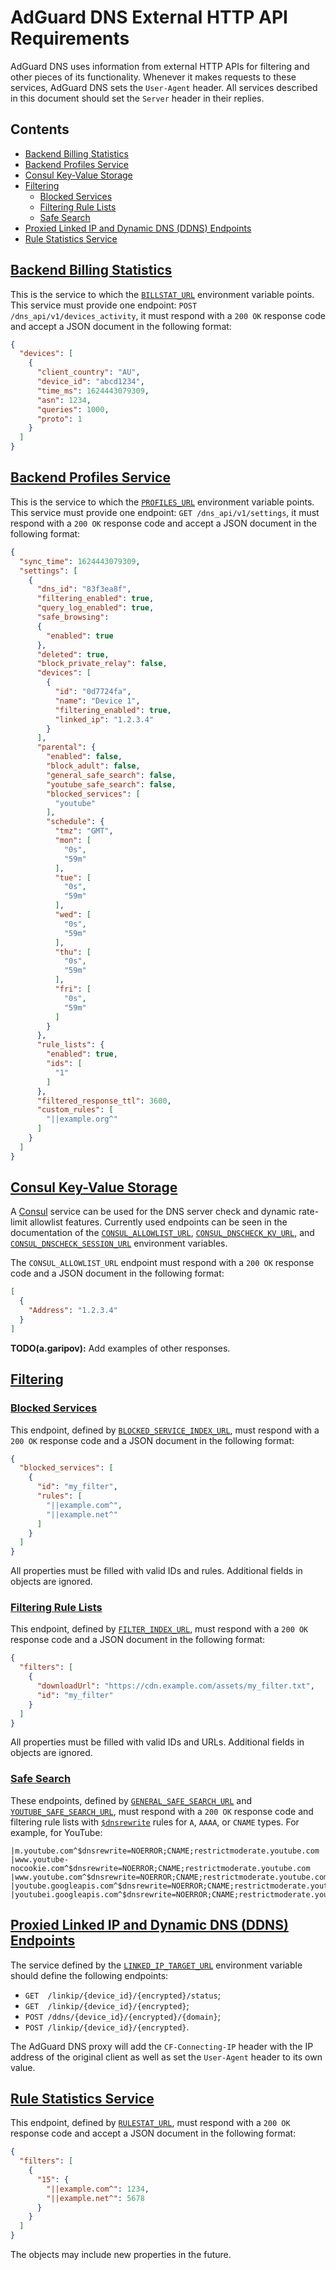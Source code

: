  #  AdGuard DNS External HTTP API Requirements

AdGuard DNS uses information from external HTTP APIs for filtering and other
pieces of its functionality.  Whenever it makes requests to these services,
AdGuard DNS sets the `User-Agent` header.  All services described in this
document should set the `Server` header in their replies.

<!--
    TODO(a.garipov): Reinspect uses of “should” and “must” throughout this
    document.
-->



##  Contents

 *  [Backend Billing Statistics](#backend-billstat)
 *  [Backend Profiles Service](#backend-profiles)
 *  [Consul Key-Value Storage](#consul)
 *  [Filtering](#filters)
     *  [Blocked Services](#filters-blocked-services)
     *  [Filtering Rule Lists](#filters-lists)
     *  [Safe Search](#filters-safe-search)
 *  [Proxied Linked IP and Dynamic DNS (DDNS) Endpoints](#backend-linkip)
 *  [Rule Statistics Service](#rulestat)



##  <a href="#backend-billstat" id="backend-billstat" name="backend-billstat">Backend Billing Statistics</a>

This is the service to which the [`BILLSTAT_URL`][env-billstat_url] environment
variable points.  This service must provide one endpoint:
`POST /dns_api/v1/devices_activity`, it must respond with a `200 OK` response
code and accept a JSON document in the following format:

```json
{
  "devices": [
    {
      "client_country": "AU",
      "device_id": "abcd1234",
      "time_ms": 1624443079309,
      "asn": 1234,
      "queries": 1000,
      "proto": 1
    }
  ]
}
```

[env-billstat_url]: environment.md#BILLSTAT_URL



##  <a href="#backend-profiles" id="backend-profiles" name="backend-profiles">Backend Profiles Service</a>

This is the service to which the [`PROFILES_URL`][env-profiles_url] environment
variable points.  This service must provide one endpoint:
`GET /dns_api/v1/settings`, it must respond with a `200 OK` response code and
accept a JSON document in the following format:

```json
{
  "sync_time": 1624443079309,
  "settings": [
    {
      "dns_id": "83f3ea8f",
      "filtering_enabled": true,
      "query_log_enabled": true,
      "safe_browsing":
      {
        "enabled": true
      },
      "deleted": true,
      "block_private_relay": false,
      "devices": [
        {
          "id": "0d7724fa",
          "name": "Device 1",
          "filtering_enabled": true,
          "linked_ip": "1.2.3.4"
        }
      ],
      "parental": {
        "enabled": false,
        "block_adult": false,
        "general_safe_search": false,
        "youtube_safe_search": false,
        "blocked_services": [
          "youtube"
        ],
        "schedule": {
          "tmz": "GMT",
          "mon": [
            "0s",
            "59m"
          ],
          "tue": [
            "0s",
            "59m"
          ],
          "wed": [
            "0s",
            "59m"
          ],
          "thu": [
            "0s",
            "59m"
          ],
          "fri": [
            "0s",
            "59m"
          ]
        }
      },
      "rule_lists": {
        "enabled": true,
        "ids": [
          "1"
        ]
      },
      "filtered_response_ttl": 3600,
      "custom_rules": [
        "||example.org^"
      ]
    }
  ]
}
```

[env-profiles_url]: environment.md#PROFILES_URL



##  <a href="#consul" id="consul" name="consul">Consul Key-Value Storage</a>

A [Consul][consul-io] service can be used for the DNS server check and dynamic
rate-limit allowlist features.  Currently used endpoints can be seen in the
documentation of the [`CONSUL_ALLOWLIST_URL`][env-consul-allowlist],
[`CONSUL_DNSCHECK_KV_URL`][env-consul-dnscheck-kv], and
[`CONSUL_DNSCHECK_SESSION_URL`][env-consul-dnscheck-session] environment
variables.

The `CONSUL_ALLOWLIST_URL` endpoint must respond with a `200 OK` response code
and a JSON document in the following format:

```json
[
  {
    "Address": "1.2.3.4"
  }
]
```

**TODO(a.garipov):** Add examples of other responses.

[consul-io]:                   https://www.consul.io/
[env-consul-allowlist]:        environment.md#CONSUL_ALLOWLIST_URL
[env-consul-dnscheck-kv]:      environment.md#CONSUL_DNSCHECK_KV_URL
[env-consul-dnscheck-session]: environment.md#CONSUL_DNSCHECK_SESSION_URL



##  <a href="#filters" id="filters" name="filters">Filtering</a>

   ###  <a href="#filters-blocked-services" id="filters-blocked-services" name="filters-blocked-services">Blocked Services</a>

This endpoint, defined by [`BLOCKED_SERVICE_INDEX_URL`][env-services], must
respond with a `200 OK` response code and a JSON document in the following
format:

```json
{
  "blocked_services": [
    {
      "id": "my_filter",
      "rules": [
        "||example.com^",
        "||example.net^"
      ]
    }
  ]
}
```

All properties must be filled with valid IDs and rules.  Additional fields in
objects are ignored.



   ###  <a href="#filters-lists" id="filters-lists" name="filters-lists">Filtering Rule Lists</a>

This endpoint, defined by [`FILTER_INDEX_URL`][env-filters], must respond with a
`200 OK` response code and a JSON document in the following format:

```json
{
  "filters": [
    {
      "downloadUrl": "https://cdn.example.com/assets/my_filter.txt",
      "id": "my_filter"
    }
  ]
}
```

All properties must be filled with valid IDs and URLs.  Additional fields in
objects are ignored.



   ###  <a href="#filters-safe-search" id="filters-safe-search" name="filters-safe-search">Safe Search</a>

These endpoints, defined by [`GENERAL_SAFE_SEARCH_URL`][env-general] and
[`YOUTUBE_SAFE_SEARCH_URL`][env-youtube], must respond with a `200 OK` response
code and filtering rule lists with [`$dnsrewrite`][rules-dnsrewrite] rules for
`A`, `AAAA`, or `CNAME` types.  For example, for YouTube:

```none
|m.youtube.com^$dnsrewrite=NOERROR;CNAME;restrictmoderate.youtube.com
|www.youtube-nocookie.com^$dnsrewrite=NOERROR;CNAME;restrictmoderate.youtube.com
|www.youtube.com^$dnsrewrite=NOERROR;CNAME;restrictmoderate.youtube.com
|youtube.googleapis.com^$dnsrewrite=NOERROR;CNAME;restrictmoderate.youtube.com
|youtubei.googleapis.com^$dnsrewrite=NOERROR;CNAME;restrictmoderate.youtube.com
```

[env-filters]:  environment.md#FILTER_INDEX_URL
[env-general]:  environment.md#GENERAL_SAFE_SEARCH_URL
[env-services]: environment.md#BLOCKED_SERVICE_INDEX_URL
[env-youtube]:  environment.md#YOUTUBE_SAFE_SEARCH_URL

<!--
    TODO(a.garipov): Replace with a link to the new KB when it is finished.
-->
[rules-dnsrewrite]: https://github.com/AdguardTeam/AdGuardHome/wiki/Hosts-Blocklists#dnsrewrite



##  <a href="#backend-linkip" id="backend-linkip" name="backend-linkip">Proxied Linked IP and Dynamic DNS (DDNS) Endpoints</a>

The service defined by the [`LINKED_IP_TARGET_URL`][env-linked_ip_target_url]
environment variable should define the following endpoints:

 *  `GET  /linkip/{device_id}/{encrypted}/status`;
 *  `GET  /linkip/{device_id}/{encrypted}`;
 *  `POST /ddns/{device_id}/{encrypted}/{domain}`;
 *  `POST /linkip/{device_id}/{encrypted}`.

The AdGuard DNS proxy will add the `CF-Connecting-IP` header with the IP address
of the original client as well as set the `User-Agent` header to its own value.

[env-linked_ip_target_url]: environment.md#LINKED_IP_TARGET_URL



##  <a href="#rulestat" id="rulestat" name="rulestat">Rule Statistics Service</a>

This endpoint, defined by [`RULESTAT_URL`][env-rulestat], must respond with a
`200 OK` response code and accept a JSON document in the following format:

```json
{
  "filters": [
    {
      "15": {
        "||example.com^": 1234,
        "||example.net^": 5678
      }
    }
  ]
}
```

The objects may include new properties in the future.

[env-rulestat]: environment.md#RULESTAT_URL
